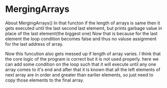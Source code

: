 # MergingArrays
About MergingArrays()
In that functon if the length of arrays is same then it gets executed until the last second last elememt, but prints garbage value 
in place of the last element(the biggest one)
Now that is because for the last element the loop condition becomes false and thus no valuse assignment for the last address of array.

Now this funcution also gets messed up if length of array varies.
I think that the core logic of the program is correct but it is not used properly.
here we can add some condition on the loop such that it will execute until any one array comes to it's end and after that it is known that all
the left elements of next array are in order and greater than earlier elements, so just need to copy those elements to the final array.
